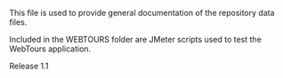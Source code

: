 This file is used to provide general documentation of the repository data files.

Included in the WEBTOURS folder are JMeter scripts used to test the WebTours application.

Release 1.1
